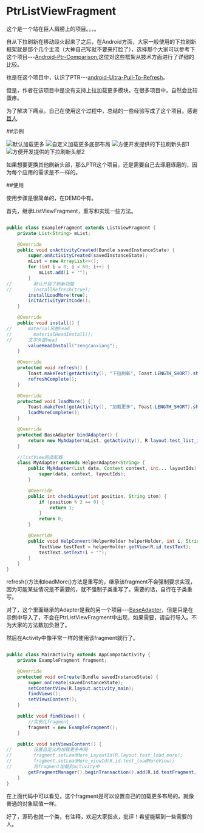 # PtrListViewFragment

这个是一个站在巨人肩膀上的项目。。。。

自从下拉刷新在移动段火起来了之后，在Android方面，大家一般使用的下拉刷新框架就是那个几个主流（大神自己写就不要来打脸了），选择那个大家可以参考下这个项目---[Android-Ptr-Comparison][1],这位对这些框架从技术方面进行了详细的比较。

也是在这个项目中，认识了PTR---[android-Ultra-Pull-To-Refresh][2]。

但是，作者在该项目中是没有支持上拉加载更多模块。在很多项目中，自然会比较蛋疼。

为了解决下痛点。自己在使用这个过程中，总结的一些经验写成了这个项目。感谢[巨人][3].

##示例

![默认加载更多][4] ![自定义加载更多底部布局][5] ![方便开发提供的下拉刷新头部1][6] ![方便开发提供的下拉刷新头部2][7]

如果想要更换其他刷新头部，那么PTR这个项目，还是需要自己去琢磨琢磨的，因为每个应用的需求是不一样的。

##使用

使用步骤是很简单的，在DEMO中有。

首先，继承ListViewFragment，重写和实现一些方法。
```java

public class ExampleFragment extends ListViewFragment {
    private List<String> mList;

    @Override
    public void onActivityCreated(Bundle savedInstanceState) {
        super.onActivityCreated(savedInstanceState);
        mList = new ArrayList<>();
        for (int i = 0; i < 60; i++) {
            mList.add(i + "");
        }
//        默认开启了刷新功能
//        installRefresh(true);
        installLoadMore(true);
        inItActivityWritCode();
    }

    @Override
    public void install() {
//      material风格head
//        materialHeadInstall();
//      文字头部head
        valueHeadInstall("zengcanxiang");
    }

    @Override
    protected void refresh() {
        Toast.makeText(getActivity(), "下拉刷新", Toast.LENGTH_SHORT).show();
        refreshComplete();
    }

    @Override
    protected void loadMore() {
        Toast.makeText(getActivity(), "加载更多", Toast.LENGTH_SHORT).show();
        loadMoreComplete();
    }

    @Override
    protected BaseAdapter bindAdapter() {
        return new MyAdapter(mList, getActivity(), R.layout.test_list_item, R.layout.test_list_item2);
    }

    //listView的适配器
    class MyAdapter extends HelperAdapter<String> {
        public MyAdapter(List data, Context context, int... layoutIds) {
            super(data, context, layoutIds);
        }

        @Override
        public int checkLayout(int position, String item) {
            if (position % 2 == 0) {
                return 1;
            }
            return 0;
        }

        @Override
        public void HelpConvert(HelperHolder helperHolder, int i, String s) {
            TextView testText = helperHolder.getView(R.id.testText);
            testText.setText(i + "");
        }
    }
}
```
refresh()方法和loadMore()方法是重写的，继承该fragment不会强制要求实现，因为可能某些情况是不需要的，就不强制子类重写了。需要的话，自行在子类重写。

对了，这个里面继承的Adapter是我的另一个项目---[BaseAdapter][8]，但是只是在示例中导入了，不会在PtrListViewFragment中出现，如果需要，请自行导入。不为大家的方法数加负担了。

然后在Activity中像平常一样的使用该fragment就行了。

```java

public class MainActivity extends AppCompatActivity {
    private ExampleFragment fragment;

    @Override
    protected void onCreate(Bundle savedInstanceState) {
        super.onCreate(savedInstanceState);
        setContentView(R.layout.activity_main);
        findViews();
        setViewsContent();
    }

    public void findViews() {
        //实例化fragment
        fragment = new ExampleFragment();
    }

    public void setViewsContent() {
//        设置自定义的加载更多布局
//        fragment.setLoadMore_LayoutId(R.layout.test_load_more);
//        fragment.setLoadMore_viewId(R.id.test_loadMoreView);
//        将fragment加载到activity中
        getFragmentManager().beginTransaction().add(R.id.testFragment, fragment).commit();
    }
}
```

在上面代码中可以看见，这个fragment是可以设置自己的加载更多布局的。就像普通的对象赋值一样。

好了，源码也就一个类，有注释，欢迎大家指点，批评！希望能帮到一些需要的人。


  [1]: https://github.com/desmond1121/Android-Ptr-Comparison
  [2]: https://github.com/liaohuqiu/android-Ultra-Pull-To-Refresh
  [3]: https://github.com/liaohuqiu
  [4]: https://github.com/zengcanxiang/PtrListViewFragment/blob/master/photo/loadMore_1.png
  [5]: https://github.com/zengcanxiang/PtrListViewFragment/blob/master/photo/loadMore_2.png
  [6]: https://github.com/zengcanxiang/PtrListViewFragment/blob/master/photo/refrsh_1.png
  [7]: https://github.com/zengcanxiang/PtrListViewFragment/blob/master/photo/refrsh_2.png
  [8]: https://github.com/zengcanxiang/BaseAdapter
